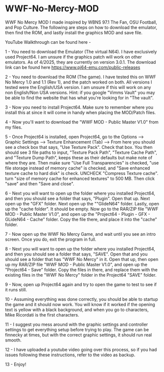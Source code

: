 # WWF-No-Mercy-MOD
WWF No Mercy MOD I made inspired by WBNS 97.1 The Fan, OSU Football, and Pop Culture. The following are steps on how to download the emulator, then find the ROM, and lastly install the graphics MOD and save file.

YouTube Walkthrough can be found here - 

1 - You need to download the Emulator (The virtual N64). I have exclusively used Project64. I am unsure if the graphics patch will work on other emulators. As of 4/2025, they are currently on version 3.0.1. The download link can be found here https://www.pj64-emu.com/public-releases

2 - You need to download the ROM (The game). I have tested this on WWF No Mercy 1.0 and 1.1 (Rev 1), and the patch worked on both. All versions I tested were the English/USA version. I am unsure if this will work on any non English/Non USA versions. Hint: if you google "Vimms Vault" you may be able to find the website that has what you're looking for in "The vault".

3 - Now you need to install Project64. Make sure to remember where you install this at since it will come in handy when placing the MOD/Patch files.

4 - Now you'll want to download the "WWF MOD - Public Master V1.0" from my files.

5 - Once Project64 is installed, open Project64, go to the Options --> Graphic Settings --> Texture Enhancement (Tab) --> From here you should see a check box that says, "Use Texture Pack". Check that box. You then should see 3 file paths to input, "Texture Pack Path", "Texture Cache Path", and "Texture Dump Path", keeps these as their defaults but make note of where they are. Then make sure "Use Full Transparencies" is checked, "use file storage instead of memory cache" is checked, and "Save enhanced texture cache to hard disk" is check. UNCHECK "Compress Texture cache". turn "size of memory cache for enhanced textures" to 500 MB. Then click "save" and then "Save and close".

6 - Next you will want to open up the folder where you installed Project64, and then you should see a folder that says, "Plugin". Open that up. Next open up the "GFX" folder. Next open up the ""GlideN64" folder. Lastly, open up the "cache folder". It should be empty. Now go to the RAR/ZIP file "WWF MOD - Public Master V1.0", and open up the "Project64 - Plugin - GFX - GLideN64 - Cache" folder. Copy the file there, and place it into the "cache" folder.

7 - Now open up the WWF No Mercy Game, and wait until you see an intro screen. Once you do, exit the program in full.

8 - Next you will want to open up the folder where you installed Project64, and then you should see a folder that says, "SAVE". Open that and you should see a folder that has "WWF No Mercy" in it. Open that up, then open up my RAR/ZIP file "WWF MOD - Public Master V1.0", and open up the "Project64 - Save" folder. Copy the files in there, and replace them with the existing files in the "WWF No Mercy" folder in the Project64 "SAVE" folder.

9 - Now, open up Project64 again and try to open the game to test to see if it runs still.

10 - Assuming everything was done correctly, you should be able to startup the game and it should now work. You will know if it worked if the opening text is yellow with a black background, and when you go to characters, Mike Ricordati is the first characters.

11 - I suggest you mess around with the graphic settings and controller settings to get everything setup before trying to play. The game can be finnecky at times, but with the correct graphic settings, it should run real smooth.

12 - I have uploaded a youtube video going over this process, so if you had issues following these instructions, refer to the video as backup. 

13 - Enjoy!
